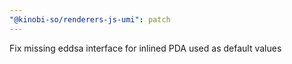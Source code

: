 ```yaml
---
"@kinobi-so/renderers-js-umi": patch
---
```


Fix missing eddsa interface for inlined PDA used as default values
